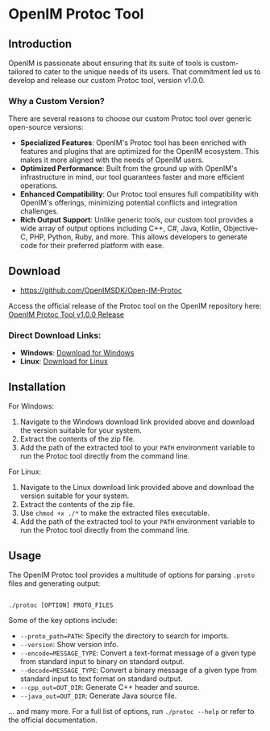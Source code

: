 # OpenIM Protoc Tool

## Introduction

OpenIM is passionate about ensuring that its suite of tools is custom-tailored to cater to the unique needs of its users. That commitment led us to develop and release our custom Protoc tool, version v1.0.0.

### Why a Custom Version?

There are several reasons to choose our custom Protoc tool over generic open-source versions:

- **Specialized Features**: OpenIM's Protoc tool has been enriched with features and plugins that are optimized for the OpenIM ecosystem. This makes it more aligned with the needs of OpenIM users.
- **Optimized Performance**: Built from the ground up with OpenIM's infrastructure in mind, our tool guarantees faster and more efficient operations.
- **Enhanced Compatibility**: Our Protoc tool ensures full compatibility with OpenIM's offerings, minimizing potential conflicts and integration challenges.
- **Rich Output Support**: Unlike generic tools, our custom tool provides a wide array of output options including C++, C#, Java, Kotlin, Objective-C, PHP, Python, Ruby, and more. This allows developers to generate code for their preferred platform with ease.

## Download

+ https://github.com/OpenIMSDK/Open-IM-Protoc

Access the official release of the Protoc tool on the OpenIM repository here: [OpenIM Protoc Tool v1.0.0 Release](https://github.com/OpenIMSDK/Open-IM-Protoc/releases/tag/v1.0.0)

### Direct Download Links:

- **Windows**: [Download for Windows](https://github.com/OpenIMSDK/Open-IM-Protoc/releases/download/v1.0.0/windows.zip)
- **Linux**: [Download for Linux](https://github.com/OpenIMSDK/Open-IM-Protoc/releases/download/v1.0.0/linux.zip)

## Installation

For Windows:

1. Navigate to the Windows download link provided above and download the version suitable for your system.
2. Extract the contents of the zip file.
3. Add the path of the extracted tool to your `PATH` environment variable to run the Protoc tool directly from the command line.

For Linux:

1. Navigate to the Linux download link provided above and download the version suitable for your system.
2. Extract the contents of the zip file.
3. Use `chmod +x ./*` to make the extracted files executable.
4. Add the path of the extracted tool to your `PATH` environment variable to run the Protoc tool directly from the command line.

## Usage

The OpenIM Protoc tool provides a multitude of options for parsing `.proto` files and generating output:

```

./protoc [OPTION] PROTO_FILES
```

Some of the key options include:

- `--proto_path=PATH`: Specify the directory to search for imports.
- `--version`: Show version info.
- `--encode=MESSAGE_TYPE`: Convert a text-format message of a given type from standard input to binary on standard output.
- `--decode=MESSAGE_TYPE`: Convert a binary message of a given type from standard input to text format on standard output.
- `--cpp_out=OUT_DIR`: Generate C++ header and source.
- `--java_out=OUT_DIR`: Generate Java source file.

... and many more. For a full list of options, run `./protoc --help` or refer to the official documentation.